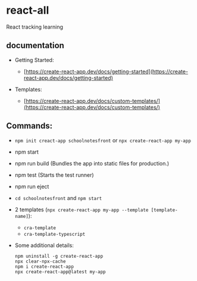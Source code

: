 # react-all
React tracking learning

## documentation

- Getting Started: 
	- [https://create-react-app.dev/docs/getting-started](https://create-react-app.dev/docs/getting-started)

-	Templates:
	- [https://create-react-app.dev/docs/custom-templates/](https://create-react-app.dev/docs/custom-templates/)

## Commands:

- `npm init creact-app schoolnotesfront` or `npx create-react-app my-app`
- npm start
- npm run build (Bundles the app into static files for production.)
- npm test (Starts the test runner)
- npm run eject
- `cd schoolnotesfront` and `npm start`
- 2 templates (`npx create-react-app my-app --template [template-name]`):
	- `cra-template`
	- `cra-template-typescript`

- Some additional details:
	```
	npm uninstall -g create-react-app
	npx clear-npx-cache
	npm i create-react-app
	npx create-react-app@latest my-app
	```